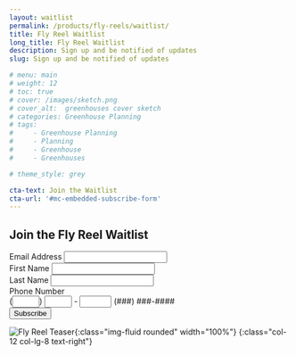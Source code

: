 ```yaml
---
layout: waitlist
permalink: /products/fly-reels/waitlist/
title: Fly Reel Waitlist
long_title: Fly Reel Waitlist
description: Sign up and be notified of updates
slug: Sign up and be notified of updates

# menu: main
# weight: 12
# toc: true
# cover: /images/sketch.png
# cover_alt:  greenhouses cover sketch
# categories: Greenhouse Planning
# tags: 
#     - Greenhouse Planning
#     - Planning
#     - Greenhouse
#     - Greenhouses

# theme_style: grey

cta-text: Join the Waitlist
cta-url: '#mc-embedded-subscribe-form'
---
```


<!-- Begin MailChimp Signup Form -->
<div id="mc_embed_signup " class="col-12 col-lg-4">
    <form action="https://irtreels.us18.list-manage.com/subscribe/post?u=793d03288aae50840f4b1967f&amp;id=c1e8fecfbc" method="post" id="mc-embedded-subscribe-form" name="mc-embedded-subscribe-form" class="validate" target="_blank" novalidate>
        <div id="mc_embed_signup_scroll">
	        <h2>Join the Fly Reel Waitlist</h2>
            <div class="form-group">
	            <label for="mce-EMAIL">Email Address</label>
	            <input type="email" value="" name="EMAIL" class="required email form-control" id="mce-EMAIL">
            </div>
            <div class="form-group">
	            <label for="mce-FNAME">First Name </label>
	            <input type="text" value="" name="FNAME" class="form-control" id="mce-FNAME">
            </div>
            <div class="form-group">
	            <label for="mce-LNAME">Last Name </label>
	            <input type="text" value="" name="LNAME" class="form-control" id="mce-LNAME">
            </div>
            <div class="form-group size1of2">
	            <label for="mce-PHONE">Phone Number </label>
                <div class="phonefield phonefield-us">
                    (<span class="phonearea"><input class="phonepart " pattern="[0-9]*" id="mce-PHONE-area" name="PHONE[area]" maxlength="3" size="3" value="" type="text"></span>)
                    <span class="phonedetail1"><input class="phonepart " pattern="[0-9]*" id="mce-PHONE-detail1" name="PHONE[detail1]" maxlength="3" size="3" value="" type="text"></span> - 
                    <span class="phonedetail2"><input class="phonepart " pattern="[0-9]*" id="mce-PHONE-detail2" name="PHONE[detail2]" maxlength="4" size="4" value="" type="text"></span>
		            <span class="small-meta nowrap">(###) ###-####</span>
                </div>
            </div>	
            <div id="mce-responses" class="clear">
		        <div class="response" id="mce-error-response" style="display:none"></div>
		        <div class="response" id="mce-success-response" style="display:none"></div>
	        </div>    <!-- real people should not fill this in and expect good things - do not remove this or risk form bot signups-->
            <div style="position: absolute; left: -5000px;" aria-hidden="true"><input type="text" name="b_793d03288aae50840f4b1967f_c1e8fecfbc" tabindex="-1" value=""></div>
            <div class="clear"><input type="submit" value="Subscribe" name="subscribe" id="mc-embedded-subscribe" class="button btn btn-primary float-right"></div>
        </div>
    </form>
</div>

<!--End mc_embed_signup-->

![Fly Reel Teaser](/assets/images/teaser--fly-reel-2.jpg){:class="img-fluid rounded" width="100%"}
{:class="col-12 col-lg-8 text-right"}